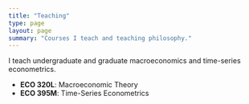 ```yaml
---
title: "Teaching"
type: page
layout: page
summary: "Courses I teach and teaching philosophy."
---
```


I teach undergraduate and graduate macroeconomics and time-series econometrics.

- **ECO 320L**: Macroeconomic Theory  
- **ECO 395M**: Time-Series Econometrics
